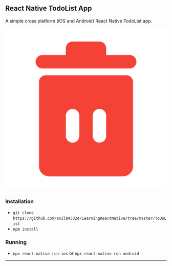## React Native TodoList App

A simple cross platform (iOS and Android) React Native TodoList app.

![Demo](./assets/delete.png)

### Installation

- `git clone https://github.com/anil843324/LearningReactNative/tree/master/ToDoList`
- `npm install`

### Running

- `npx react-native run-ios` or `npx react-native run-android`

---
